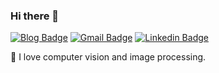 ### Hi there 👋
[![Blog Badge](https://img.shields.io/badge/Web-HarukiYqM-orange)](https://yiqunm2.web.illinois.edu)
[![Gmail Badge](https://img.shields.io/badge/-meiyiqun2@gmail.com-RED?style=flat-square&labelColor=RED&logo=Gmail&logoColor=white&link=mailto:cmchoi9901@gmail.com)](meiyiqun2@gmail.com)
[![Linkedin Badge](https://img.shields.io/badge/-HarukiYqM-blue?style=flat-square&logo=Linkedin&logoColor=white&link=https://www.linkedin.com/in/yiqun-mei-969baa147/)](https://www.linkedin.com/in/yiqun-mei-969baa147)

🔭 I love computer vision and image processing.
